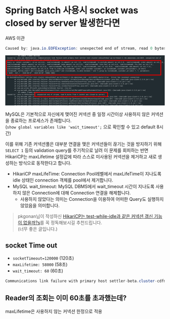 # Spring Batch 사용시 socket was closed by server 발생한다면

AWS 이관 

```java
Caused by: java.io.EOFException: unexpected end of stream, read 0 bytes from 4 (socket was closed by server)
```

![cause](./images/cause.png)

MySQL은 기본적으로 자신에게 맺어진 커넥션 중 일정 시간이상 사용하지 않은 커넥션을 종료하는 프로세스가 존재합니다.  
(```show global variables like 'wait_timeout';``` 으로 확인할 수 있고 default 8시간)

이를 위해 기존 커넥션풀은 대부분 연결을 맺은 커넥션들이 끊기는 것을 방지하기 위해 ```SELECT 1``` 등의 validation query를 주기적으로 날려 이 문제를 회피하는 반면 HikariCP는 maxLifetime 설정값에 따라 스스로 미사용된 커넥션을 제거하고 새로 생성하는 방식으로 동작한다고 합니다.

* HikariCP maxLifeTime: Connection Pool레벨에서 maxLifeTime이 지나도록 idle 상태인 connection 객체를 pool에서 제거합니다.
* MySQL wait_timeout: MySQL DBMS에서 wait_timeout 시간이 지나도록 사용하지 않은 Connection에 대해 Connection 연결을 해제합니다.
    * 사용하지 않았다는 의미는 Connection을 이용하여 어떠한 Query도 실행하지 않았음을 의미합니다.


> pkgonan님이 작성하신 [HikariCP는 test-while-idle과 같은 커넥션 갱신 기능이 없을까?s](https://pkgonan.github.io/2018/04/HikariCP-test-while-idle)를 꼭 정독해보시길 추천드립니다.  
> (너무 좋은 글입니다.)  



## socket Time out


* ```socketTimeout=120000``` (120초)
* ```maxLifetime: 58000``` (58초)
* ```wait_timeout: 60``` (60초)


```java
Communications link failure with primary host settler-beta.cluster-cdfmjscyqe71.ap-northeast-2.rds.amazonaws.com:6025. Connection timed out
```

## Reader의 조회는 이미 60초를 초과했는데?

maxLifetime은 사용하지 않는 커넥션 한정으로 적용